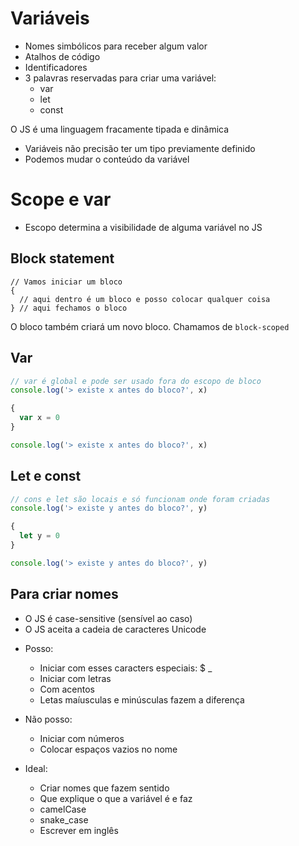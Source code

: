 # Variáveis

* Nomes simbólicos para receber algum valor
* Atalhos de código
* Identificadores
* 3 palavras reservadas para criar uma variável:
  * var
  * let
  * const

O JS é uma linguagem fracamente tipada e dinâmica
- Variáveis não precisão ter um tipo previamente definido
- Podemos mudar o conteúdo da variável

# Scope e var
* Escopo determina a visibilidade de alguma variável no JS

## Block statement
```JS
// Vamos iniciar um bloco
{
  // aqui dentro é um bloco e posso colocar qualquer coisa
} // aqui fechamos o bloco
```

O bloco também criará um novo bloco. Chamamos de `block-scoped`

## Var
```js
// var é global e pode ser usado fora do escopo de bloco
console.log('> existe x antes do bloco?', x)

{
  var x = 0
}

console.log('> existe x antes do bloco?', x)
```

## Let e const
```js
// cons e let são locais e só funcionam onde foram criadas
console.log('> existe y antes do bloco?', y)

{
  let y = 0
}

console.log('> existe y antes do bloco?', y)
```

## Para criar nomes

* O JS é case-sensitive (sensível ao caso)
* O JS aceita a cadeia de caracteres Unicode

- Posso:
  * Iniciar com esses caracters especiais: $ _
  * Iniciar com letras
  * Com acentos
  * Letas maíusculas e minúsculas fazem a diferença

- Não posso:
  * Iniciar com números
  * Colocar espaços vazios no nome

- Ideal:
  * Criar nomes que fazem sentido
  * Que explique o que a variável é e faz
  * camelCase
  * snake_case
  * Escrever em inglês